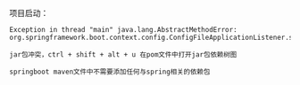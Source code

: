 项目启动：

    Exception in thread "main" java.lang.AbstractMethodError: 
    org.springframework.boot.context.config.ConfigFileApplicationListener.supportsSourceType(Ljava/lang/Class;)Z
    
    jar包冲突，ctrl + shift + alt + u 在pom文件中打开jar包依赖树图
    
    springboot maven文件中不需要添加任何与spring相关的依赖包